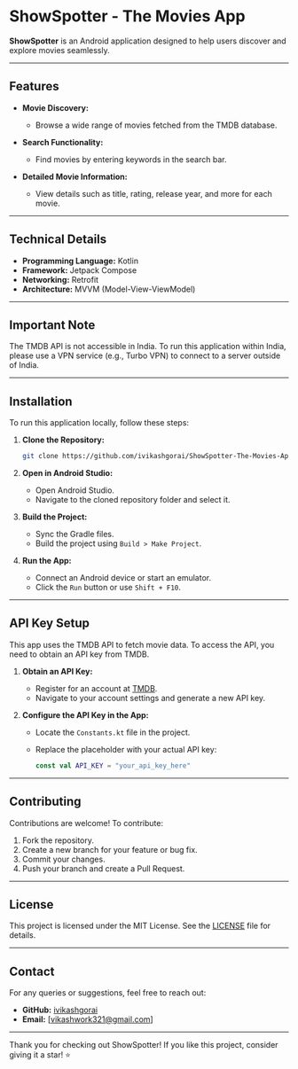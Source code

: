 # ShowSpotter - The Movies App

**ShowSpotter** is an Android application designed to help users discover and explore movies seamlessly. 

---

## Features

- **Movie Discovery:**
  - Browse a wide range of movies fetched from the TMDB database.

- **Search Functionality:**
  - Find movies by entering keywords in the search bar.

- **Detailed Movie Information:**
  - View details such as title, rating, release year, and more for each movie.

---

## Technical Details

- **Programming Language:** Kotlin
- **Framework:** Jetpack Compose
- **Networking:** Retrofit
- **Architecture:** MVVM (Model-View-ViewModel)

---

## Important Note

The TMDB API is not accessible in India. To run this application within India, please use a VPN service (e.g., Turbo VPN) to connect to a server outside of India.

---

## Installation

To run this application locally, follow these steps:

1. **Clone the Repository:**

   ```bash
   git clone https://github.com/ivikashgorai/ShowSpotter-The-Movies-App.git
   ```

2. **Open in Android Studio:**
   - Open Android Studio.
   - Navigate to the cloned repository folder and select it.

3. **Build the Project:**
   - Sync the Gradle files.
   - Build the project using `Build > Make Project`.

4. **Run the App:**
   - Connect an Android device or start an emulator.
   - Click the `Run` button or use `Shift + F10`.

---

## API Key Setup

This app uses the TMDB API to fetch movie data. To access the API, you need to obtain an API key from TMDB.

1. **Obtain an API Key:**
   - Register for an account at [TMDB](https://www.themoviedb.org/).
   - Navigate to your account settings and generate a new API key.

2. **Configure the API Key in the App:**
   - Locate the `Constants.kt` file in the project.
   - Replace the placeholder with your actual API key:

     ```kotlin
     const val API_KEY = "your_api_key_here"
     ```

---

## Contributing

Contributions are welcome! To contribute:

1. Fork the repository.
2. Create a new branch for your feature or bug fix.
3. Commit your changes.
4. Push your branch and create a Pull Request.

---

## License

This project is licensed under the MIT License. See the [LICENSE](LICENSE) file for details.

---

## Contact

For any queries or suggestions, feel free to reach out:

- **GitHub:** [ivikashgorai](https://github.com/ivikashgorai)
- **Email:** [vikashwork321@gmail.com]

---

Thank you for checking out ShowSpotter! If you like this project, consider giving it a star! ⭐


